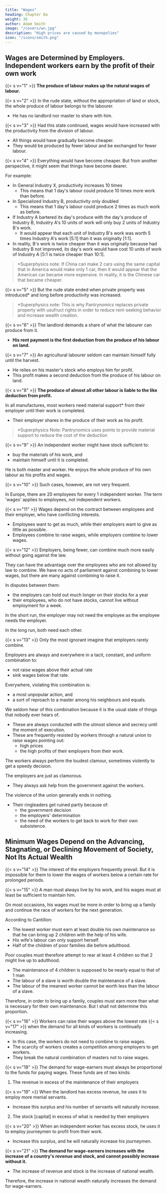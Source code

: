 ```yaml
---
title: "Wages"
heading: Chapter 8a
weight: 36
author: Adam Smith
image: "/covers/wn.jpg"
description: "High prices are caused by monopolies"
icon: "/icons/smith.png"
---
```




## Wages are Determined by Employers. Independent workers earn by the profit of their own work

{{< s v="1" >}} **The produce of labour makes up<!--  constitutes --> the natural <!-- recompence or --> wages of labour.**

{{< s v="2" >}} In the rude state, without the appropriation of land or stock, the whole produce of labour belongs to the labourer.
- He has no landlord nor master to share with him.

{{< s v="3" >}} Had this state continued, wages would have increased with the productivity from the division of labour.
- All things would have gradually become cheaper.
- They would be produced by fewer labour and be exchanged for fewer labour.

{{< s v="4" >}} Everything would have become cheaper. But from another perspective, it might seem that things have become dearer.

For example:
- In General Industry X, productivity increases 10 times
  - This means that 1 day's labour could produce 10 times more work than before.
- In Specialized Industry B, productivity only doubled
  - This means that 1 day's labour could produce 2 times as much work as before.
- If Industry A bartered its day's produce with the day's produce of Industry B, Industry A's 10 units of work will only buy 2 units of Industry B's work.
  - It would appear that each unit of Industry B's work was worth 5 times Industry A's work [5:1] than it was originally [1:1].
- In reality, B's work is twice cheaper than it was originally because had Industry B not improved, its day's work would have cost 10 units of work of Industry A [5:1 is twice cheaper than 10:1].

> *Superphysics note: If China can make 2 cars using the same capital that in America would make only 1 car, then it would appear that the American car became more expensive. In reality, it is the Chinese car that became cheaper.



{{< s v="5" >}} But the rude state ended when private property was introduced* and long before productivity was increased.


> *Superphysics note: This is why Pantrynomics replaces private property with usufruct rights in order to reduce rent-seeking behavior and increase wealth creation.  


<!-- It would be useless to find out what wages were in the rude state. -->


{{< s v="6" >}} <!-- As soon as land becomes private property, --> The landlord demands a share of what the labourer can produce from it.
- **His rent payment is the first deduction from the produce of his labour on land.**


{{< s v="7" >}} An agricultural labourer seldom can maintain himself fully until the harvest.
- He relies on his master's stock who employs him for profit.
- This profit makes a second deduction from the produce of his labour on land.


{{< s v="8" >}} **The produce of almost all other labour is liable to the like deduction from profit.**

In all manufactures, most workers need material support* from their employer until their work is completed.
- Their employer shares in the produce of their work as his profit.

> *Superphysics Note: Pantrynomics uses points to provide material support to reduce the cost of the deduction


{{< s v="9" >}} An independent worker might have stock sufficient to:
- buy the materials of his work, and
- maintain himself until it is completed.

He is both master and worker. He enjoys the whole produce of his own labour as his profits and wages.


{{< s v="10" >}} Such cases, however, are not very frequent.

In Europe, there are 20 employees for every 1 independent worker. The term 'wages' applies to employees, not independent workers.


{{< s v="11" >}} Wages depend on the contract between employees and their employer, who have conflicting interests.
- Employees want to get as much, while their employers want to give as little as possible.
- Employees combine to raise wages, while employers combine to lower wages.


{{< s v="12" >}} Employers, being fewer, can combine much more easily without going against the law.

They can have the advantage over the employees who are not allowed by law to combine. We have no acts of parliament against combining to lower wages, but there are many against combining to raise it.

In disputes between them:
- the employers can hold out much longer on their stocks for a year
- their employees, who do not have stocks, cannot live without employment for a week.

In the short run, the employer may not need the employee as the employee needs the employer.

In the long run, both need each other.

{{< s v="13" >}} Only the most ignorant imagine that employers rarely combine.

Employers are always and everywhere in a tacit, constant, and uniform combination to:
- not raise wages above their actual rate
- sink wages below that rate.

Everywhere, violating this combination is:
- a most unpopular action, and
- a sort of reproach to a master among his neighbours and equals.

We seldom hear of this combination because it is the usual state of things that nobody ever hears of.
- These are always conducted with the utmost silence and secrecy until the moment of execution.
- These are frequently resisted by workers through a natural union to raise wages pointing out:
  - high prices
  - the high profits of their employers from their work.

The workers always perform the loudest clamour, sometimes violently to get a speedy decision.

The employers are just as clamorous.
- They always ask help from the government against the workers.

The violence of the union generally ends in nothing. 
- Their ringleaders get ruined partly because of:
  - the government decision
  - the employers' determination
  - the need of the workers to get back to work for their own subsistence.


## Minimum Wages Depend on the Advancing, Stagnating, or Declining Movement of Society, Not Its Actual Wealth

{{< s v="14" >}} The interest of the employers frequently prevail. But it is impossible for them to lower the wages of workers below a certain rate for prolonged periods.

{{< s v="15" >}} A man must always live by his work, and his wages must at least be sufficient to maintain him. 

On most occasions, his wages must be more in order to bring up a family and continue the race of workers for the next generation.

According to Cantillon:
- The lowest worker must earn at least double his own maintenance so that he can bring up 2 children with the help of his wife.
- His wife's labour can only support herself.
- Half of the children of poor families die before adulthood.

Poor couples must therefore attempt to rear at least 4 children so that 2 might live up to adulthood.
- The maintenance of 4 children is supposed to be nearly equal to that of 1 man
- The labour of a slave is worth double the maintenance of a slave.
- The labour of the meanest worker cannot be worth less than the labour of a slave.

Therefore, in order to bring up a family, couples must earn more than what is necessary for their own maintenance. But I shall not determine this proportion.


{{< s v="16" >}} Workers can raise their wages above the lowest rate {{< s v="17" >}} when the demand for all kinds of workers is continually increasing. 
- In this case,  the workers do not need to combine to raise wages.
- The scarcity of workers creates a competition among employers <!-- who bid against one another --> to get workers.
- They break the natural combination of masters not to raise wages.


{{< s v="18" >}} The demand for wage-earners <!--  those who live by wages --> must always be  proportional to the funds for paying wages. These funds are of two kinds: 

1. The revenue in excess of the maintenance of their employers

{{< s v="19" >}} When the landlord has excess revenue, he uses it to employ more menial servants.
- Increase this surplus and his number of servants will naturally increase.

2. The stock [capital] in excess of what is needed by their employers

{{< s v="20" >}} When an independent worker has excess stock, <!--  for his own work and maintenance, --> he uses it to employ journeymen to profit from their work.
- Increase this surplus, and he will naturally increase his journeymen.


{{< s v="21" >}} **The demand for wage-earners increases with the increase of a country's revenue and stock, and cannot possibly increase without it.**
- The increase of revenue and stock is the increase of national wealth.

Therefore, the increase in national wealth naturally increases the demand for wage-earners.
